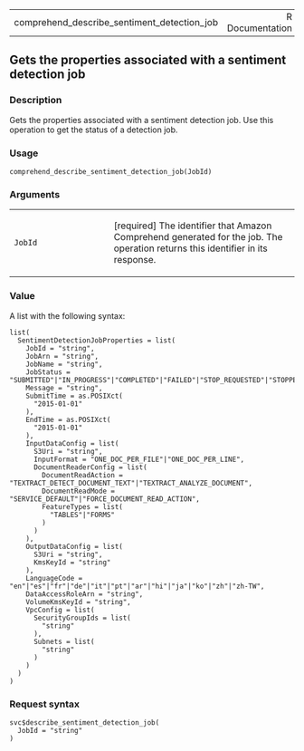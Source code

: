 <table style="width: 100%;">
<tbody>
<tr class="odd">
<td>comprehend_describe_sentiment_detection_job</td>
<td style="text-align: right;">R Documentation</td>
</tr>
</tbody>
</table>

## Gets the properties associated with a sentiment detection job

### Description

Gets the properties associated with a sentiment detection job. Use this
operation to get the status of a detection job.

### Usage

    comprehend_describe_sentiment_detection_job(JobId)

### Arguments

<table>
<colgroup>
<col style="width: 35%" />
<col style="width: 65%" />
</colgroup>
<tbody>
<tr class="odd">
<td><code
id="comprehend_describe_sentiment_detection_job_:_JobId">JobId</code></td>
<td><p>[required] The identifier that Amazon Comprehend generated for
the job. The operation returns this identifier in its response.</p></td>
</tr>
</tbody>
</table>

### Value

A list with the following syntax:

    list(
      SentimentDetectionJobProperties = list(
        JobId = "string",
        JobArn = "string",
        JobName = "string",
        JobStatus = "SUBMITTED"|"IN_PROGRESS"|"COMPLETED"|"FAILED"|"STOP_REQUESTED"|"STOPPED",
        Message = "string",
        SubmitTime = as.POSIXct(
          "2015-01-01"
        ),
        EndTime = as.POSIXct(
          "2015-01-01"
        ),
        InputDataConfig = list(
          S3Uri = "string",
          InputFormat = "ONE_DOC_PER_FILE"|"ONE_DOC_PER_LINE",
          DocumentReaderConfig = list(
            DocumentReadAction = "TEXTRACT_DETECT_DOCUMENT_TEXT"|"TEXTRACT_ANALYZE_DOCUMENT",
            DocumentReadMode = "SERVICE_DEFAULT"|"FORCE_DOCUMENT_READ_ACTION",
            FeatureTypes = list(
              "TABLES"|"FORMS"
            )
          )
        ),
        OutputDataConfig = list(
          S3Uri = "string",
          KmsKeyId = "string"
        ),
        LanguageCode = "en"|"es"|"fr"|"de"|"it"|"pt"|"ar"|"hi"|"ja"|"ko"|"zh"|"zh-TW",
        DataAccessRoleArn = "string",
        VolumeKmsKeyId = "string",
        VpcConfig = list(
          SecurityGroupIds = list(
            "string"
          ),
          Subnets = list(
            "string"
          )
        )
      )
    )

### Request syntax

    svc$describe_sentiment_detection_job(
      JobId = "string"
    )

